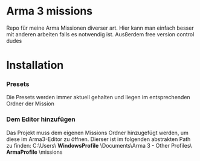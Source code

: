 # Arma 3 missions
Repo für meine Arma Missionen diverser art. Hier kann man einfach besser mit anderen arbeiten falls es notwendig ist. Ausßerdem free version control dudes

# Installation
### Presets
Die Presets werden immer aktuell gehalten und liegen im entsprechenden Ordner der Mission

### Dem Editor hinzufügen
Das Projekt muss dem eigenen Missions Ordner hinzugefügt werden, um diese im Arma3-Editor zu öffnen. Dierser ist im folgenden abstrakten Path zu finden:
C:\Users\ **WindowsProfile** \Documents\Arma 3 - Other Profiles\ **ArmaProfile** \missions

